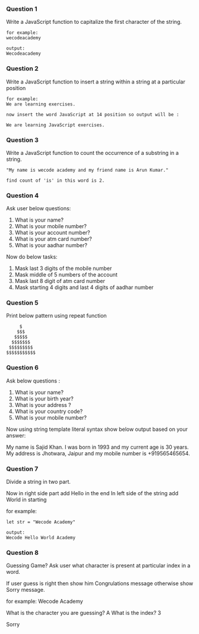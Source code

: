 ### Question 1

Write a JavaScript function to capitalize the first character of the string.

```
for example:
wecodeacademy

output:
Wecodeacademy
```

### Question 2

Write a JavaScript function to insert a string within a string at a particular position

```
for example:
We are learning exercises.

now insert the word JavaScript at 14 position so output will be :

We are learning JavaScript exercises.
```

### Question 3

Write a JavaScript function to count the occurrence of a substring in a string.

```
"My name is wecode academy and my friend name is Arun Kumar."

find count of 'is' in this word is 2.
```

### Question 4

Ask user below questions:

1. What is your name?
2. What is your mobile number?
3. What is your account number?
4. What is your atm card number?
5. What is your aadhar number?

Now do below tasks:

1. Mask last 3 digits of the mobile number
2. Mask middle of 5 numbers of the account
3. Mask last 8 digit of atm card number
4. Mask starting 4 digits and last 4 digits of aadhar number

### Question 5

Print below pattern using repeat function

```
     $
    $$$
   $$$$$
  $$$$$$$
 $$$$$$$$$
$$$$$$$$$$$
```

### Question 6

Ask below questions :

1. What is your name?
2. What is your birth year?
3. What is your address ?
4. What is your country code?
5. What is your mobile number?

Now using string template literal syntax show below output based on your answer:

My name is Sajid Khan. I was born in 1993 and my current age is 30 years. My address is Jhotwara, Jaipur and my mobile number is +919565465654.

### Question 7

Divide a string in two part.

Now in right side part add Hello in the end
In left side of the string add World in starting

for example:

```
let str = "Wecode Academy"

output:
Wecode Hello World Academy
```

### Question 8

Guessing Game?
Ask user what character is present at particular index in a word.

If user guess is right then show him Congrulations message otherwise show Sorry message.

for example:
Wecode Academy

What is the character you are guessing? A
What is the index? 3

Sorry
